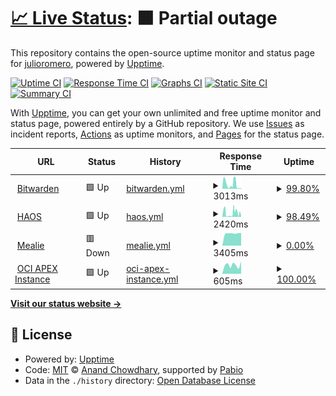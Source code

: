 # [📈 Live Status](https://julioromero.github.io/upptime): <!--live status--> **🟧 Partial outage**

This repository contains the open-source uptime monitor and status page for [julioromero](https://julioromero.github.io/upptime), powered by [Upptime](https://github.com/upptime/upptime).

[![Uptime CI](https://github.com/julioromero/upptime/workflows/Uptime%20CI/badge.svg)](https://github.com/julioromero/upptime/actions?query=workflow%3A%22Uptime+CI%22)
[![Response Time CI](https://github.com/julioromero/upptime/workflows/Response%20Time%20CI/badge.svg)](https://github.com/julioromero/upptime/actions?query=workflow%3A%22Response+Time+CI%22)
[![Graphs CI](https://github.com/julioromero/upptime/workflows/Graphs%20CI/badge.svg)](https://github.com/julioromero/upptime/actions?query=workflow%3A%22Graphs+CI%22)
[![Static Site CI](https://github.com/julioromero/upptime/workflows/Static%20Site%20CI/badge.svg)](https://github.com/julioromero/upptime/actions?query=workflow%3A%22Static+Site+CI%22)
[![Summary CI](https://github.com/julioromero/upptime/workflows/Summary%20CI/badge.svg)](https://github.com/julioromero/upptime/actions?query=workflow%3A%22Summary+CI%22)

With [Upptime](https://upptime.js.org), you can get your own unlimited and free uptime monitor and status page, powered entirely by a GitHub repository. We use [Issues](https://github.com/julioromero/upptime/issues) as incident reports, [Actions](https://github.com/julioromero/upptime/actions) as uptime monitors, and [Pages](https://julioromero.github.io/upptime) for the status page.

<!--start: status pages-->
<!-- This summary is generated by Upptime (https://github.com/upptime/upptime) -->
<!-- Do not edit this manually, your changes will be overwritten -->
<!-- prettier-ignore -->
| URL | Status | History | Response Time | Uptime |
| --- | ------ | ------- | ------------- | ------ |
| <img alt="" src="https://icons.duckduckgo.com/ip3/bitwarden.mustard-leaf.duckdns.org.ico" height="13"> [Bitwarden](https://bitwarden.mustard-leaf.duckdns.org/) | 🟩 Up | [bitwarden.yml](https://github.com/julioromero/upptime/commits/HEAD/history/bitwarden.yml) | <details><summary><img alt="Response time graph" src="./graphs/bitwarden/response-time-week.png" height="20"> 3013ms</summary><br><a href="https://julioromero.github.io/upptime/history/bitwarden"><img alt="Response time 3096" src="https://img.shields.io/endpoint?url=https%3A%2F%2Fraw.githubusercontent.com%2Fjulioromero%2Fupptime%2FHEAD%2Fapi%2Fbitwarden%2Fresponse-time.json"></a><br><a href="https://julioromero.github.io/upptime/history/bitwarden"><img alt="24-hour response time 4894" src="https://img.shields.io/endpoint?url=https%3A%2F%2Fraw.githubusercontent.com%2Fjulioromero%2Fupptime%2FHEAD%2Fapi%2Fbitwarden%2Fresponse-time-day.json"></a><br><a href="https://julioromero.github.io/upptime/history/bitwarden"><img alt="7-day response time 3013" src="https://img.shields.io/endpoint?url=https%3A%2F%2Fraw.githubusercontent.com%2Fjulioromero%2Fupptime%2FHEAD%2Fapi%2Fbitwarden%2Fresponse-time-week.json"></a><br><a href="https://julioromero.github.io/upptime/history/bitwarden"><img alt="30-day response time 4283" src="https://img.shields.io/endpoint?url=https%3A%2F%2Fraw.githubusercontent.com%2Fjulioromero%2Fupptime%2FHEAD%2Fapi%2Fbitwarden%2Fresponse-time-month.json"></a><br><a href="https://julioromero.github.io/upptime/history/bitwarden"><img alt="1-year response time 3096" src="https://img.shields.io/endpoint?url=https%3A%2F%2Fraw.githubusercontent.com%2Fjulioromero%2Fupptime%2FHEAD%2Fapi%2Fbitwarden%2Fresponse-time-year.json"></a></details> | <details><summary><a href="https://julioromero.github.io/upptime/history/bitwarden">99.80%</a></summary><a href="https://julioromero.github.io/upptime/history/bitwarden"><img alt="All-time uptime 85.86%" src="https://img.shields.io/endpoint?url=https%3A%2F%2Fraw.githubusercontent.com%2Fjulioromero%2Fupptime%2FHEAD%2Fapi%2Fbitwarden%2Fuptime.json"></a><br><a href="https://julioromero.github.io/upptime/history/bitwarden"><img alt="24-hour uptime 100.00%" src="https://img.shields.io/endpoint?url=https%3A%2F%2Fraw.githubusercontent.com%2Fjulioromero%2Fupptime%2FHEAD%2Fapi%2Fbitwarden%2Fuptime-day.json"></a><br><a href="https://julioromero.github.io/upptime/history/bitwarden"><img alt="7-day uptime 99.80%" src="https://img.shields.io/endpoint?url=https%3A%2F%2Fraw.githubusercontent.com%2Fjulioromero%2Fupptime%2FHEAD%2Fapi%2Fbitwarden%2Fuptime-week.json"></a><br><a href="https://julioromero.github.io/upptime/history/bitwarden"><img alt="30-day uptime 96.07%" src="https://img.shields.io/endpoint?url=https%3A%2F%2Fraw.githubusercontent.com%2Fjulioromero%2Fupptime%2FHEAD%2Fapi%2Fbitwarden%2Fuptime-month.json"></a><br><a href="https://julioromero.github.io/upptime/history/bitwarden"><img alt="1-year uptime 85.86%" src="https://img.shields.io/endpoint?url=https%3A%2F%2Fraw.githubusercontent.com%2Fjulioromero%2Fupptime%2FHEAD%2Fapi%2Fbitwarden%2Fuptime-year.json"></a></details>
| <img alt="" src="https://icons.duckduckgo.com/ip3/haos.mustard-leaf.duckdns.org.ico" height="13"> [HAOS](https://haos.mustard-leaf.duckdns.org/) | 🟩 Up | [haos.yml](https://github.com/julioromero/upptime/commits/HEAD/history/haos.yml) | <details><summary><img alt="Response time graph" src="./graphs/haos/response-time-week.png" height="20"> 2420ms</summary><br><a href="https://julioromero.github.io/upptime/history/haos"><img alt="Response time 2952" src="https://img.shields.io/endpoint?url=https%3A%2F%2Fraw.githubusercontent.com%2Fjulioromero%2Fupptime%2FHEAD%2Fapi%2Fhaos%2Fresponse-time.json"></a><br><a href="https://julioromero.github.io/upptime/history/haos"><img alt="24-hour response time 1515" src="https://img.shields.io/endpoint?url=https%3A%2F%2Fraw.githubusercontent.com%2Fjulioromero%2Fupptime%2FHEAD%2Fapi%2Fhaos%2Fresponse-time-day.json"></a><br><a href="https://julioromero.github.io/upptime/history/haos"><img alt="7-day response time 2420" src="https://img.shields.io/endpoint?url=https%3A%2F%2Fraw.githubusercontent.com%2Fjulioromero%2Fupptime%2FHEAD%2Fapi%2Fhaos%2Fresponse-time-week.json"></a><br><a href="https://julioromero.github.io/upptime/history/haos"><img alt="30-day response time 3383" src="https://img.shields.io/endpoint?url=https%3A%2F%2Fraw.githubusercontent.com%2Fjulioromero%2Fupptime%2FHEAD%2Fapi%2Fhaos%2Fresponse-time-month.json"></a><br><a href="https://julioromero.github.io/upptime/history/haos"><img alt="1-year response time 2952" src="https://img.shields.io/endpoint?url=https%3A%2F%2Fraw.githubusercontent.com%2Fjulioromero%2Fupptime%2FHEAD%2Fapi%2Fhaos%2Fresponse-time-year.json"></a></details> | <details><summary><a href="https://julioromero.github.io/upptime/history/haos">98.49%</a></summary><a href="https://julioromero.github.io/upptime/history/haos"><img alt="All-time uptime 85.90%" src="https://img.shields.io/endpoint?url=https%3A%2F%2Fraw.githubusercontent.com%2Fjulioromero%2Fupptime%2FHEAD%2Fapi%2Fhaos%2Fuptime.json"></a><br><a href="https://julioromero.github.io/upptime/history/haos"><img alt="24-hour uptime 98.88%" src="https://img.shields.io/endpoint?url=https%3A%2F%2Fraw.githubusercontent.com%2Fjulioromero%2Fupptime%2FHEAD%2Fapi%2Fhaos%2Fuptime-day.json"></a><br><a href="https://julioromero.github.io/upptime/history/haos"><img alt="7-day uptime 98.49%" src="https://img.shields.io/endpoint?url=https%3A%2F%2Fraw.githubusercontent.com%2Fjulioromero%2Fupptime%2FHEAD%2Fapi%2Fhaos%2Fuptime-week.json"></a><br><a href="https://julioromero.github.io/upptime/history/haos"><img alt="30-day uptime 95.95%" src="https://img.shields.io/endpoint?url=https%3A%2F%2Fraw.githubusercontent.com%2Fjulioromero%2Fupptime%2FHEAD%2Fapi%2Fhaos%2Fuptime-month.json"></a><br><a href="https://julioromero.github.io/upptime/history/haos"><img alt="1-year uptime 85.90%" src="https://img.shields.io/endpoint?url=https%3A%2F%2Fraw.githubusercontent.com%2Fjulioromero%2Fupptime%2FHEAD%2Fapi%2Fhaos%2Fuptime-year.json"></a></details>
| <img alt="" src="https://icons.duckduckgo.com/ip3/mealie.mustard-leaf.duckdns.org.ico" height="13"> [Mealie](https://mealie.mustard-leaf.duckdns.org/) | 🟥 Down | [mealie.yml](https://github.com/julioromero/upptime/commits/HEAD/history/mealie.yml) | <details><summary><img alt="Response time graph" src="./graphs/mealie/response-time-week.png" height="20"> 3405ms</summary><br><a href="https://julioromero.github.io/upptime/history/mealie"><img alt="Response time 3938" src="https://img.shields.io/endpoint?url=https%3A%2F%2Fraw.githubusercontent.com%2Fjulioromero%2Fupptime%2FHEAD%2Fapi%2Fmealie%2Fresponse-time.json"></a><br><a href="https://julioromero.github.io/upptime/history/mealie"><img alt="24-hour response time 3343" src="https://img.shields.io/endpoint?url=https%3A%2F%2Fraw.githubusercontent.com%2Fjulioromero%2Fupptime%2FHEAD%2Fapi%2Fmealie%2Fresponse-time-day.json"></a><br><a href="https://julioromero.github.io/upptime/history/mealie"><img alt="7-day response time 3405" src="https://img.shields.io/endpoint?url=https%3A%2F%2Fraw.githubusercontent.com%2Fjulioromero%2Fupptime%2FHEAD%2Fapi%2Fmealie%2Fresponse-time-week.json"></a><br><a href="https://julioromero.github.io/upptime/history/mealie"><img alt="30-day response time 5916" src="https://img.shields.io/endpoint?url=https%3A%2F%2Fraw.githubusercontent.com%2Fjulioromero%2Fupptime%2FHEAD%2Fapi%2Fmealie%2Fresponse-time-month.json"></a><br><a href="https://julioromero.github.io/upptime/history/mealie"><img alt="1-year response time 3938" src="https://img.shields.io/endpoint?url=https%3A%2F%2Fraw.githubusercontent.com%2Fjulioromero%2Fupptime%2FHEAD%2Fapi%2Fmealie%2Fresponse-time-year.json"></a></details> | <details><summary><a href="https://julioromero.github.io/upptime/history/mealie">0.00%</a></summary><a href="https://julioromero.github.io/upptime/history/mealie"><img alt="All-time uptime 67.65%" src="https://img.shields.io/endpoint?url=https%3A%2F%2Fraw.githubusercontent.com%2Fjulioromero%2Fupptime%2FHEAD%2Fapi%2Fmealie%2Fuptime.json"></a><br><a href="https://julioromero.github.io/upptime/history/mealie"><img alt="24-hour uptime 0.00%" src="https://img.shields.io/endpoint?url=https%3A%2F%2Fraw.githubusercontent.com%2Fjulioromero%2Fupptime%2FHEAD%2Fapi%2Fmealie%2Fuptime-day.json"></a><br><a href="https://julioromero.github.io/upptime/history/mealie"><img alt="7-day uptime 0.00%" src="https://img.shields.io/endpoint?url=https%3A%2F%2Fraw.githubusercontent.com%2Fjulioromero%2Fupptime%2FHEAD%2Fapi%2Fmealie%2Fuptime-week.json"></a><br><a href="https://julioromero.github.io/upptime/history/mealie"><img alt="30-day uptime 0.00%" src="https://img.shields.io/endpoint?url=https%3A%2F%2Fraw.githubusercontent.com%2Fjulioromero%2Fupptime%2FHEAD%2Fapi%2Fmealie%2Fuptime-month.json"></a><br><a href="https://julioromero.github.io/upptime/history/mealie"><img alt="1-year uptime 67.65%" src="https://img.shields.io/endpoint?url=https%3A%2F%2Fraw.githubusercontent.com%2Fjulioromero%2Fupptime%2FHEAD%2Fapi%2Fmealie%2Fuptime-year.json"></a></details>
| <img alt="" src="https://apex.oracle.com/assets/media/icons/favicon.ico" height="13"> [OCI APEX Instance](https://gabd18c80086d52-mustardleaf.adb.us-ashburn-1.oraclecloudapps.com/) | 🟩 Up | [oci-apex-instance.yml](https://github.com/julioromero/upptime/commits/HEAD/history/oci-apex-instance.yml) | <details><summary><img alt="Response time graph" src="./graphs/oci-apex-instance/response-time-week.png" height="20"> 605ms</summary><br><a href="https://julioromero.github.io/upptime/history/oci-apex-instance"><img alt="Response time 869" src="https://img.shields.io/endpoint?url=https%3A%2F%2Fraw.githubusercontent.com%2Fjulioromero%2Fupptime%2FHEAD%2Fapi%2Foci-apex-instance%2Fresponse-time.json"></a><br><a href="https://julioromero.github.io/upptime/history/oci-apex-instance"><img alt="24-hour response time 503" src="https://img.shields.io/endpoint?url=https%3A%2F%2Fraw.githubusercontent.com%2Fjulioromero%2Fupptime%2FHEAD%2Fapi%2Foci-apex-instance%2Fresponse-time-day.json"></a><br><a href="https://julioromero.github.io/upptime/history/oci-apex-instance"><img alt="7-day response time 605" src="https://img.shields.io/endpoint?url=https%3A%2F%2Fraw.githubusercontent.com%2Fjulioromero%2Fupptime%2FHEAD%2Fapi%2Foci-apex-instance%2Fresponse-time-week.json"></a><br><a href="https://julioromero.github.io/upptime/history/oci-apex-instance"><img alt="30-day response time 601" src="https://img.shields.io/endpoint?url=https%3A%2F%2Fraw.githubusercontent.com%2Fjulioromero%2Fupptime%2FHEAD%2Fapi%2Foci-apex-instance%2Fresponse-time-month.json"></a><br><a href="https://julioromero.github.io/upptime/history/oci-apex-instance"><img alt="1-year response time 869" src="https://img.shields.io/endpoint?url=https%3A%2F%2Fraw.githubusercontent.com%2Fjulioromero%2Fupptime%2FHEAD%2Fapi%2Foci-apex-instance%2Fresponse-time-year.json"></a></details> | <details><summary><a href="https://julioromero.github.io/upptime/history/oci-apex-instance">100.00%</a></summary><a href="https://julioromero.github.io/upptime/history/oci-apex-instance"><img alt="All-time uptime 99.34%" src="https://img.shields.io/endpoint?url=https%3A%2F%2Fraw.githubusercontent.com%2Fjulioromero%2Fupptime%2FHEAD%2Fapi%2Foci-apex-instance%2Fuptime.json"></a><br><a href="https://julioromero.github.io/upptime/history/oci-apex-instance"><img alt="24-hour uptime 100.00%" src="https://img.shields.io/endpoint?url=https%3A%2F%2Fraw.githubusercontent.com%2Fjulioromero%2Fupptime%2FHEAD%2Fapi%2Foci-apex-instance%2Fuptime-day.json"></a><br><a href="https://julioromero.github.io/upptime/history/oci-apex-instance"><img alt="7-day uptime 100.00%" src="https://img.shields.io/endpoint?url=https%3A%2F%2Fraw.githubusercontent.com%2Fjulioromero%2Fupptime%2FHEAD%2Fapi%2Foci-apex-instance%2Fuptime-week.json"></a><br><a href="https://julioromero.github.io/upptime/history/oci-apex-instance"><img alt="30-day uptime 100.00%" src="https://img.shields.io/endpoint?url=https%3A%2F%2Fraw.githubusercontent.com%2Fjulioromero%2Fupptime%2FHEAD%2Fapi%2Foci-apex-instance%2Fuptime-month.json"></a><br><a href="https://julioromero.github.io/upptime/history/oci-apex-instance"><img alt="1-year uptime 99.34%" src="https://img.shields.io/endpoint?url=https%3A%2F%2Fraw.githubusercontent.com%2Fjulioromero%2Fupptime%2FHEAD%2Fapi%2Foci-apex-instance%2Fuptime-year.json"></a></details>

<!--end: status pages-->

[**Visit our status website →**](https://julioromero.github.io/upptime)

## 📄 License

- Powered by: [Upptime](https://github.com/upptime/upptime)
- Code: [MIT](./LICENSE) © [Anand Chowdhary](https://anandchowdhary.com), supported by [Pabio](https://pabio.com)
- Data in the `./history` directory: [Open Database License](https://opendatacommons.org/licenses/odbl/1-0/)
